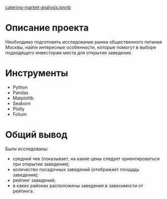 [catering-market-analysis.ipynb](https://github.com/thmndswpr/data-analyst-projects/blob/main/catering-market/catering_market_analysis.ipynb)
# Описание проекта
Необходимо подготовить исследование рынка общественного питания Москвы, найти интересные особенности, которые помогут в выборе подходящего инвесторам места для открытия заведения.

#  Инструменты
* Python
* Pandas
* Matplotlib
* Seaborn
* Plotly
* Folium

# Общий вывод
Были исследованы:
* средний чек (показывает, на какие цены следует ориентироваться при открытии заведения);
* количество посадочных заведений (отображает площадь заведения);
* рейтинг заведений;
* в каких районах расположены заведения в зависимости от рейтинга.
